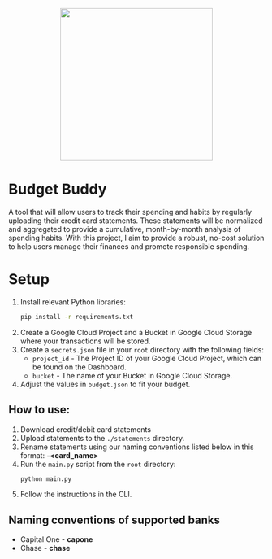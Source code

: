<p align="center">
  <img src="https://github.com/Saahilp18/Budget-Buddy/assets/40773540/4533dfb4-ee08-42e5-9f85-3f44fd1a5dfc" width="300" height="300">
</p>

# Budget Buddy
A tool that will allow users to track their spending and habits by regularly uploading their credit card statements. These statements will be normalized and aggregated to provide a cumulative, month-by-month analysis of spending habits. With this project, I aim to provide a robust, no-cost solution to help users manage their finances and promote responsible spending.

# Setup
1. Install relevant Python libraries:
   ```bash
   pip install -r requirements.txt
   ```
3. Create a Google Cloud Project and a Bucket in Google Cloud Storage where your transactions will be stored.
4. Create a `secrets.json` file in your `root` directory with the following fields:
   - `project_id` - The Project ID of your Google Cloud Project, which can be found on the Dashboard.
   - `bucket` - The name of your Bucket in Google Cloud Storage.
5. Adjust the values in `budget.json` to fit your budget.

## How to use:
1. Download credit/debit card statements
2. Upload statements to the `./statements` directory.
3. Rename statements using our naming conventions listed below in this format: **<bank>-<card_name>**
4. Run the `main.py` script from the `root` directory:
   ```bash
   python main.py
   ```
5. Follow the instructions in the CLI.

## Naming conventions of supported banks
- Capital One - **capone**
- Chase - **chase**
